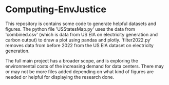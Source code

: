 # Computing-EnvJustice

This repository is contains some code to generate helpful datasets and figures. The python file 'USStatesMap.py' uses the data from 'combined.csv' (which is data from US EIA on electricity generation and carbon output) to draw a plot using pandas and plotly. 'filter2022.py' removes data from before 2022 from the US EIA dataset on electricity generation.


The full main project has a broader scope, and is exploring the environmental costs of the increasing demand for data centers. There may or may not be more files added depending on what kind of figures are needed or helpful for displaying the research done.

